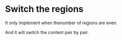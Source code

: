 Switch the regions
=========

It only implement when thenumber of regions are even.

And it will switch the content pair by pair.
